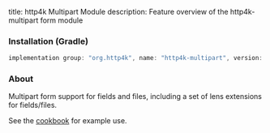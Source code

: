 title: http4k Multipart Module
description: Feature overview of the http4k-multipart form module

### Installation (Gradle)

```groovy
implementation group: "org.http4k", name: "http4k-multipart", version: "3.277.0"
```

### About

Multipart form support for fields and files, including a set of lens extensions for fields/files.

See the [cookbook](/cookbook/multipart_forms/) for example use.
